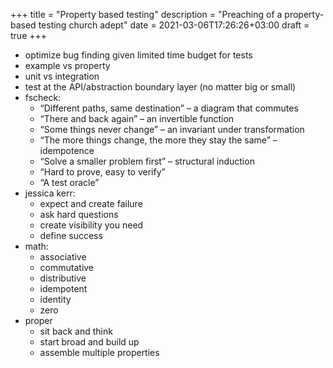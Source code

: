 +++
title = "Property based testing"
description = "Preaching of a property-based testing church adept"
date = 2021-03-06T17:26:26+03:00
draft = true
+++

- optimize bug finding given limited time budget for tests
- example vs property
- unit vs integration
- test at the API/abstraction boundary layer (no matter big or small)
- fscheck:
  - “Different paths, same destination” – a diagram that commutes
  - “There and back again” – an invertible function
  - “Some things never change” – an invariant under transformation
  - “The more things change, the more they stay the same” – idempotence
  - “Solve a smaller problem first” – structural induction
  - “Hard to prove, easy to verify”
  - “A test oracle”
- jessica kerr:
  - expect and create failure
  - ask hard questions
  - create visibility you need
  - define success
- math:
  - associative
  - commutative
  - distributive
  - idempotent
  - identity
  - zero
- proper
  - sit back and think
  - start broad and build up
  - assemble multiple properties
